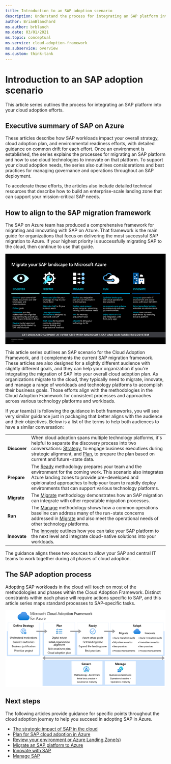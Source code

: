 ```yaml
---
title: Introduction to an SAP adoption scenario
description: Understand the process for integrating an SAP platform into your cloud adoption efforts.
author: BrianBlanchard
ms.author: brblanch
ms.date: 03/01/2021
ms.topic: conceptual
ms.service: cloud-adoption-framework
ms.subservice: overview
ms.custom: think-tank
---
```


# Introduction to an SAP adoption scenario

This article series outlines the process for integrating an SAP platform into your cloud adoption efforts.

## Executive summary of SAP on Azure

These articles describe how SAP workloads impact your overall strategy, cloud adoption plan, and environmental readiness efforts, with detailed guidance on common drift for each effort. Once an environment is established, the series explains the processes for migrating an SAP platform and how to use cloud technologies to innovate on that platform. To support your cloud adoption needs, the series also outlines considerations and best practices for managing governance and operations throughout an SAP deployment.

To accelerate these efforts, the articles also include detailed technical resources that describe how to build an enterprise-scale landing zone that can support your mission-critical SAP needs.

## How to align to the SAP migration framework

The SAP on Azure team has produced a comprehensive framework for migrating and innovating with SAP on Azure. That framework is the main guide for organizations that focus on delivering the most successful SAP migration to Azure. If your highest priority is successfully migrating SAP to the cloud, then continue to use that guide.

![Diagram of the SAP migration framework.](./media/sap-migration-framework.png)

This article series outlines an SAP scenario for the Cloud Adoption Framework, and it complements the current SAP migration framework. These articles are also designed for a slightly different audience with slightly different goals, and they can help your organization if you're integrating the migration of SAP into your overall cloud adoption plan. As organizations migrate to the cloud, they typically need to migrate, innovate, and manage a range of workloads and technology platforms to accomplish their business goals. Those efforts align with the methodologies in the Cloud Adoption Framework for consistent processes and approaches across various technology platforms and workloads.

If your team(s) is following the guidance in both frameworks, you will see very similar guidance just in packaging that better aligns with the audience and their objectives. Below is a list of the terms to help both audiences to have a similar conversation:

|||
|---------|---------|
|**Discover**|When cloud adoption spans multiple technology platforms, it's helpful to separate the discovery process into two conversations: [Strategy](./strategy.md), to engage business executives during strategic alignment, and [Plan](./plan.md), to prepare the plan based on current and future-state data.|
|**Prepare**|The [Ready](./ready.md) methodology prepares your team and the environment for the coming work. This scenario also integrates Azure landing zones to provide pre-developed and opinionated approaches to help your team to rapidly deploy environments that can support various technology platforms.|
|**Migrate**|The [Migrate](./migrate.md) methodology demonstrates how an SAP migration can integrate with other repeatable migration processes.|
|**Run**|The [Manage](./manage.md) methodology shows how a common operations baseline can address many of the run-state concerns addressed in [Migrate](./migrate.md) and also meet the operational needs of other technology platforms.|
|**Innovate**|The [Innovate](methodology.md) outlines how you can take your SAP platform to the next level and integrate cloud-native solutions into your workloads.|

The guidance aligns these two sources to allow your SAP and central IT teams to work together during all phases of cloud adoption.

## The SAP adoption process

Adopting SAP workloads in the cloud will touch on most of the methodologies and phases within the Cloud Adoption Framework. Distinct constraints within each phase will require actions specific to SAP, and this article series maps standard processes to SAP-specific tasks.

![Diagram of the methodologies within the Cloud Adoption Framework and how to get started with migration in Azure.](../../_images/get-started/caf-baseline-journey.png)

## Next steps

The following articles provide guidance for specific points throughout the cloud adoption journey to help you succeed in adopting SAP in Azure.

- [The strategic impact of SAP in the cloud](./strategy.md)
- [Plan for SAP cloud adoption in Azure](./plan.md)
- [Review your environment or Azure Landing Zone(s)](./ready.md)
- [Migrate an SAP platform to Azure](./migrate.md)
- [Innovate with SAP](./innovate.md)
- [Manage SAP](./manage.md)
